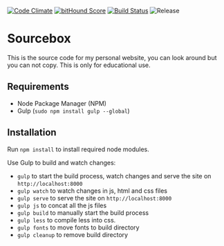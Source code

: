 [![Code Climate](https://codeclimate.com/github/veloxy/Sourcebox/badges/gpa.svg)](https://codeclimate.com/github/veloxy/Sourcebox)
[![bitHound Score](https://www.bithound.io/github/veloxy/Sourcebox/badges/score.svg)](https://www.bithound.io/github/veloxy/Sourcebox)
[![Build Status](https://travis-ci.org/veloxy/sourcebox.svg?branch=master)](https://travis-ci.org/veloxy/sourcebox)
![Release](https://img.shields.io/github/release/veloxy/sourcebox.svg)

# Sourcebox

This is the source code for my personal website, you can look around but you can not copy. This is only for educational use.

## Requirements

- Node Package Manager (NPM)
- Gulp (`sudo npm install gulp --global`)

## Installation

Run `npm install` to install required node modules.

Use Gulp to build and watch changes:

- `gulp` to start the build process, watch changes and serve the site on `http://localhost:8000`
- `gulp watch` to watch changes in js, html and css files
- `gulp serve` to serve the site on `http://localhost:8000`
- `gulp js` to concat all the js files
- `gulp build` to manually start the build process
- `gulp less` to compile less into css.
- `gulp fonts` to move fonts to build directory
- `gulp cleanup` to remove build directory
